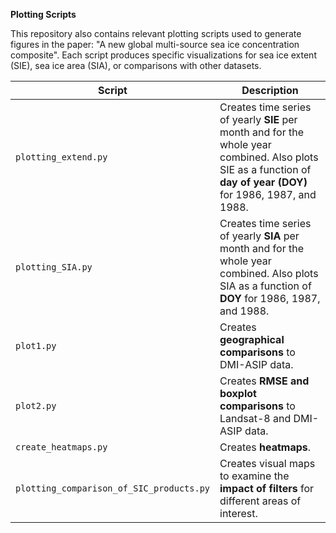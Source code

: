**Plotting Scripts**

This repository also contains relevant plotting scripts used to generate figures in the paper: "A new global multi-source sea ice concentration composite". Each script produces specific visualizations for sea ice extent (SIE), sea ice area (SIA), or comparisons with other datasets.

| Script                                   | Description                                                                                                                                                      |
| ---------------------------------------- | ---------------------------------------------------------------------------------------------------------------------------------------------------------------- |
| `plotting_extend.py`                     | Creates time series of yearly **SIE** per month and for the whole year combined. Also plots SIE as a function of **day of year (DOY)** for 1986, 1987, and 1988. |
| `plotting_SIA.py`                        | Creates time series of yearly **SIA** per month and for the whole year combined. Also plots SIA as a function of **DOY** for 1986, 1987, and 1988.               |
| `plot1.py`                               | Creates **geographical comparisons** to DMI-ASIP data.                                                                                                           |
| `plot2.py`                               | Creates **RMSE and boxplot comparisons** to Landsat-8 and DMI-ASIP data.                                                                                         |
| `create_heatmaps.py`                     | Creates **heatmaps**.                                                                                                                                            |
| `plotting_comparison_of_SIC_products.py` | Creates visual maps to examine the **impact of filters** for different areas of interest.                                                                        |

